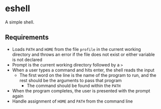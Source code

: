 # eshell

A simple shell.

## Requirements

- Loads `PATH` and `HOME` from the file `profile` in the current working directory and throws an error if the file does not exist or either variable is not declared
- Prompt is the current working directory followed by a `>`
- When a user types a command and hits enter, the shell reads the input
  - The first word on the line is the name of the program to run, and the rest should be the arguments to pass that program
	- The command should be found within the `PATH`
- When the program completes, the user is presented with the prompt again
- Handle assignment of `HOME` and `PATH` from the command line
